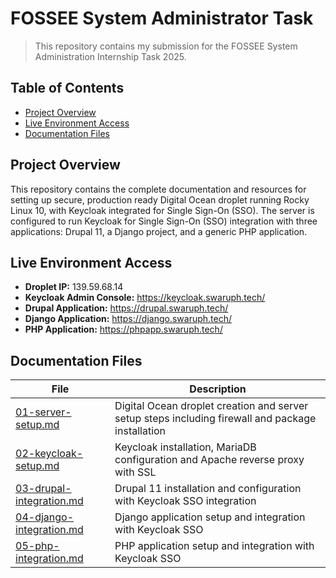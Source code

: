 # FOSSEE System Administrator Task

> This repository contains my submission for the FOSSEE System Administration Internship Task 2025.

## Table of Contents

- [Project Overview](#project-overview)
- [Live Environment Access](#live-environment-access)
- [Documentation Files](#documentation-files)

## Project Overview

This repository contains the complete documentation and resources for setting up secure, production ready Digital Ocean droplet running Rocky Linux 10, with Keycloak integrated for Single Sign-On (SSO). The server is configured to run Keycloak for Single Sign-On (SSO) integration with three applications: Drupal 11, a Django project, and a generic PHP application.

## Live Environment Access

- **Droplet IP:** 139.59.68.14
- **Keycloak Admin Console:** https://keycloak.swaruph.tech/
- **Drupal Application:** https://drupal.swaruph.tech/
- **Django Application:** https://django.swaruph.tech/
- **PHP Application:** https://phpapp.swaruph.tech/

## Documentation Files

| File                                                   | Description                                                                                       |
| ------------------------------------------------------ | ------------------------------------------------------------------------------------------------- |
| [01-server-setup.md](./01-server-setup.md)             | Digital Ocean droplet creation and server setup steps including firewall and package installation |
| [02-keycloak-setup.md](./02-keycloak-setup.md)         | Keycloak installation, MariaDB configuration and Apache reverse proxy with SSL                    |
| [03-drupal-integration.md](./03-drupal-integration.md) | Drupal 11 installation and configuration with Keycloak SSO integration                            |
| [04-django-integration.md](./04-django-integration.md) | Django application setup and integration with Keycloak SSO                                        |
| [05-php-integration.md](./05-php-integration.md)       | PHP application setup and integration with Keycloak SSO                                           |
